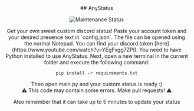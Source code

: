 <center>
## AnyStatus
<p> <img src="https://img.shields.io/badge/Maintained%3F-Yes-green/?style=for-the-badge.png" alt="Maintenance Status"> </p>
Get your own sweet custom discord status!
Paste your account token and your desired presence text in `config.json`. The file can be opened using the normal Notepad. You can find your discord token [here](https://www.youtube.com/watch?v=YEgFvgg7ZPI).
You need to have Python installed to use AnyStatus.
Next,  open a new terminal in the current folder and execute the following command:

    pip install -r requirements.txt
 Then open main.py and your custom status is ready :)   
⚠️ This code may contain some errors. Make pull requests! ⚠️

Also remember that it can take up to 5 minutes to update your status
</center>
